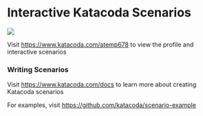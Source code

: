 # Interactive Katacoda Scenarios

[![](http://shields.katacoda.com/katacoda/atemp678/count.svg)](https://www.katacoda.com/atemp678 "Get your profile on Katacoda.com")

Visit https://www.katacoda.com/atemp678 to view the profile and interactive scenarios

### Writing Scenarios
Visit https://www.katacoda.com/docs to learn more about creating Katacoda scenarios

For examples, visit https://github.com/katacoda/scenario-example
